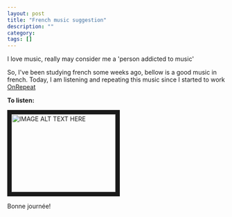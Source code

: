 ```yaml
---
layout: post
title: "French music suggestion"
description: ""
category: 
tags: []
---
```


I love music, really may consider me a 'person addicted to music' 

So, I've been studying french some weeks ago, bellow is a good music in french. Today, I am listening and repeating this music since I started to work 
[OnRepeat](https://listenonrepeat.com/?v=gj7ijv_Si5k#Lefa_-_20_ans_(Clip_officiel))

**To listen:** 

<a href="http://www.youtube.com/watch?feature=player_embedded&v=gj7ijv_Si5k
" target="_blank"><img src="http://img.youtube.com/vi/gj7ijv_Si5k/0.jpg" 
alt="IMAGE ALT TEXT HERE" width="240" height="180" border="10" /></a>

Bonne journée! 
